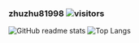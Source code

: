 ### zhuzhu81998 ![visitors](https://visitor-badge.glitch.me/badge?page_id=zhuzhu81998.zhuzhu81998)
![GitHub readme stats](https://github-readme-stats-sigma-five.vercel.app/api?username=zhuzhu81998&theme=dark)
![Top Langs](https://github-readme-stats-sigma-five.vercel.app/api/top-langs/?username=zhuzhu81998&layout=compact&theme=dark)

<!--
**zhuzhu81998/zhuzhu81998** is a ✨ _special_ ✨ repository because its `README.md` (this file) appears on your GitHub profile.

Here are some ideas to get you started:

- 🔭 I’m currently working on ...
- 🌱 I’m currently learning ...
- 👯 I’m looking to collaborate on ...
- 🤔 I’m looking for help with ...
- 💬 Ask me about ...
- 📫 How to reach me: ...
- 😄 Pronouns: ...
- ⚡ Fun fact: ...
-->
